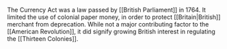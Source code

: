 The Currency Act was a law passed by [[British Parliament]] in 1764. It limited the use of colonial paper money, in order to protect [[Britain|British]] merchant from deprecation. While not a major contributing factor to the [[American Revolution]], it did signify growing British interest in regulating the [[Thirteen Colonies]].